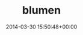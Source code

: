 ---
title:		"blumen"
type:		"upload"
description:		"TBC"
date:		"2014-03-30 15:50:48+00:00"
album:		"nature"
filename:		"blumen.md"
series:		""
cl_public_id:		"nature/blumen"
cl_version:		1497005026
format:		"tiff"
bytes:		4030600
width:		2560
height:		1440
exposure_mode:		"Auto"
program:		"Aperture-priority AE"
aperture:		"4.0"
focal_length:		"50.0 mm"
iso:		"50"
shutter_speed:		"1/400"
metering:		"Center-weighted average"
flash:		"Off, Did not fire"
white_balance:		"Custom"
colour_temp:		"5200"
has_crop:		"false"
orientation:		"Horizontal (normal)"
camera_model:		"NIKON D800"
lens_info:		"0mm f/0"
artist:		"No artist info"
x_resolution:		"300"
y_resolution:		"300"
---